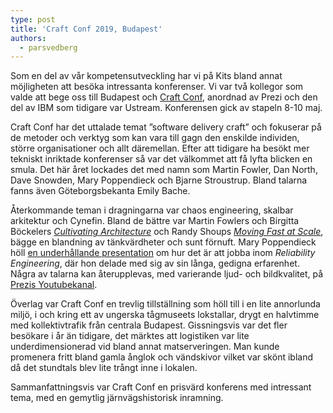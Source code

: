 ```yaml
---
type: post
title: 'Craft Conf 2019, Budapest'
authors:
  - parsvedberg
---
```

Som en del av vår kompetensutveckling har vi på Kits bland annat möjligheten att besöka intressanta konferenser. Vi var två kollegor som valde att bege oss till Budapest och [Craft Conf](https://craft-conf.com), anordnad av Prezi och den del av IBM som tidigare var Ustream. Konferensen gick av stapeln 8-10 maj. 

Craft Conf har det uttalade temat ”software delivery craft” och fokuserar på de metoder och verktyg som kan vara till gagn den enskilde individen, större organisationer och allt däremellan. Efter att tidigare ha besökt mer tekniskt inriktade konferenser så var det välkommet att få lyfta blicken en smula. Det här året lockades det med namn som Martin Fowler, Dan North, Dave Snowden, Mary Poppendieck och Bjarne Stroustrup. Bland talarna fanns även Göteborgsbekanta Emily Bache.

<!-- more -->

Återkommande teman i dragningarna var chaos engineering, skalbar arkitektur och Cynefin. Bland de bättre var Martin Fowlers och Birgitta Böckelers [_Cultivating Architecture_](https://www.youtube.com/watch?v=MZnrxjw602E) och Randy Shoups [_Moving Fast at Scale_](https://www.youtube.com/watch?v=t-sIaw4kHqI), bägge en blandning av tänkvärdheter och sunt förnuft. Mary Poppendieck höll [en underhållande presentation](https://www.youtube.com/watch?v=zlfhJiNmin8) om hur det är att jobba inom _Reliability Engineering_, där hon delade med sig av sin långa, gedigna erfarenhet. Några av talarna kan återupplevas, med varierande ljud- och bildkvalitet, på [Prezis Youtubekanal](https://www.youtube.com/channel/UC9E-wqsOP_1nRKXWIWPBhXw).

Överlag var Craft Conf en trevlig tillställning som höll till i en lite annorlunda miljö, i och kring ett av ungerska tågmuseets lokstallar, drygt en halvtimme med kollektivtrafik från centrala Budapest. Gissningsvis var det fler besökare i år än tidigare, det märktes att logistiken var lite underdimensionerad vid bland annat matserveringen. Man kunde promenera fritt bland gamla ånglok och vändskivor vilket var skönt ibland då det stundtals blev lite trångt inne i lokalen. 

Sammanfattningsvis var Craft Conf en prisvärd konferens med intressant tema, med en gemytlig järnvägshistorisk inramning.
